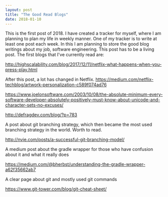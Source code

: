 ```yaml
---
layout: post
title: "The Good Read Blogs"
date: 2018-01-10
---
```


This is the first post of 2018. I have created a tracker for myself, where I am planning to plan my life in weekly manner. One of my tracker
is to write at least one post each week. In this I am planning to store the good blog writings about my job, software engineering. This 
post has to be a living post. The first blogs that I've currently read are:

http://highscalability.com/blog/2017/12/11/netflix-what-happens-when-you-press-play.html

After this post, a lot has changed in Netflix. https://medium.com/netflix-techblog/artwork-personalization-c589f074ad76

https://www.joelonsoftware.com/2003/10/08/the-absolute-minimum-every-software-developer-absolutely-positively-must-know-about-unicode-and-character-sets-no-excuses/

http://defragdev.com/blog/?p=783

A post about git branching strategy, which then became the most used branching strategy in the world. Worth to read.

http://nvie.com/posts/a-successful-git-branching-model/

A medium post about the gradle wrapper for those who have confusion about it and what it really does

https://medium.com/@bherbst/understanding-the-gradle-wrapper-a62f35662ab7

A clear page about git and mostly used git commands

https://www.git-tower.com/blog/git-cheat-sheet/

